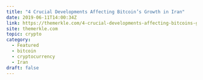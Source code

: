 ```yaml
---
title: "4 Crucial Developments Affecting Bitcoin’s Growth in Iran"
date: 2019-06-11T14:00:34Z
link: https://themerkle.com/4-crucial-developments-affecting-bitcoins-growth-in-iran/?utm_medium=RSS&utm_source=hune
site: themerkle.com
topic: crypto
category:
  - Featured
  - bitcoin
  - cryptocurrency
  - Iran
draft: false
---
```

